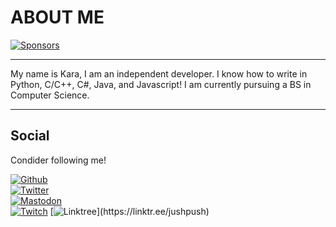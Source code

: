 # ABOUT ME

[![Sponsors](https://img.shields.io/github/sponsors/JushPush?style=for-the-badge)](https://github.com/sponsors/JushPush)

---

My name is Kara, I am an independent developer. I know how to write in Python, C/C++, C#, Java, and Javascript! I am currently pursuing a BS in Computer Science.

---
## Social

Condider following me!

[![Github](https://img.shields.io/github/followers/JushPush?logo=github&style=flat-square)](https://github.com/JushPush) </br>
[![Twitter](https://img.shields.io/twitter/follow/JushPush?color=lightblue&logo=twitter&style=flat-square)](https://www.twitter.com/JushPush) </br>
[![Mastodon](https://img.shields.io/mastodon/follow/110277013601401573?logo=mastodon&style=flat-square)](https://mastodon.social/@einkara) </br>
[![Twitch](https://img.shields.io/twitch/status/jushpush?logo=twitch&style=flat-square)](https://twitch.tv/jushpush)
[![Linktree]([https://img.shields.io/twitch/status/karotik?logo=twitch&style=flat-square](https://img.shields.io/badge/linktree-1de9b6?style=for-the-badge&logo=linktree&logoColor=white)https://img.shields.io/badge/linktree-1de9b6?style=for-the-badge&logo=linktree&logoColor=white)](https://linktr.ee/jushpush)
